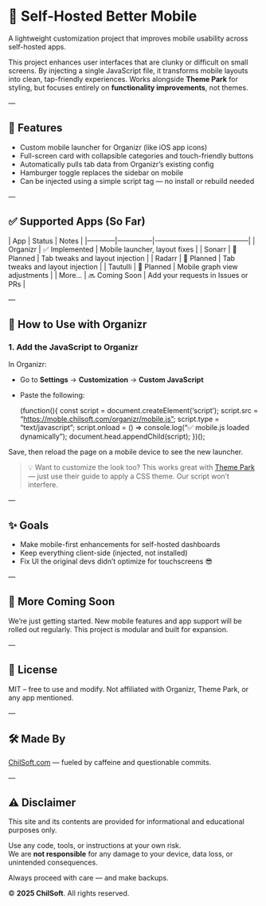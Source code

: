 # 📱 Self-Hosted Better Mobile

A lightweight customization project that improves mobile usability across self-hosted apps.

This project enhances user interfaces that are clunky or difficult on small screens. By injecting a single JavaScript file, it transforms mobile layouts into clean, tap-friendly experiences. Works alongside **Theme Park** for styling, but focuses entirely on **functionality improvements**, not themes.

—

## 📲 Features

- Custom mobile launcher for Organizr (like iOS app icons)
- Full-screen card with collapsible categories and touch-friendly buttons
- Automatically pulls tab data from Organizr’s existing config
- Hamburger toggle replaces the sidebar on mobile
- Can be injected using a simple script tag — no install or rebuild needed

—

## ✅ Supported Apps (So Far)

| App       | Status        | Notes                                  |
|————|—————|-—————————————|
| Organizr  | ✅ Implemented | Mobile launcher, layout fixes          |
| Sonarr    | 🚧 Planned     | Tab tweaks and layout injection        |
| Radarr    | 🚧 Planned     | Tab tweaks and layout injection        |
| Tautulli  | 🚧 Planned     | Mobile graph view adjustments          |
| More...   | 🔜 Coming Soon | Add your requests in Issues or PRs     |

—

## 🚀 How to Use with Organizr

### 1. Add the JavaScript to Organizr

In Organizr:
- Go to **Settings** → **Customization** → **Custom JavaScript**
- Paste the following:

    (function(){
      const script = document.createElement(‘script’);
      script.src = “https://moble.chilsoft.com/organizr/mobile.js”;
      script.type = “text/javascript”;
      script.onload = () => console.log(“✅ mobile.js loaded dynamically”);
      document.head.appendChild(script);
    })();

Save, then reload the page on a mobile device to see the new launcher.

> 💡 Want to customize the look too? This works great with [Theme Park](https://theme-park.dev/) — just use their guide to apply a CSS theme. Our script won’t interfere.

—

## ✨ Goals

- Make mobile-first enhancements for self-hosted dashboards
- Keep everything client-side (injected, not installed)
- Fix UI the original devs didn’t optimize for touchscreens 😎

—

## 👷 More Coming Soon

We’re just getting started. New mobile features and app support will be rolled out regularly. This project is modular and built for expansion.

—

## 📜 License

MIT – free to use and modify. Not affiliated with Organizr, Theme Park, or any app mentioned.

—

## 🛠 Made By

[ChilSoft.com](https://chilsoft.com) — fueled by caffeine and questionable commits.

—

## ⚠️ Disclaimer

This site and its contents are provided for informational and educational purposes only.

Use any code, tools, or instructions at your own risk.  
We are **not responsible** for any damage to your device, data loss, or unintended consequences.

Always proceed with care — and make backups.

© **2025 ChilSoft**. All rights reserved.
